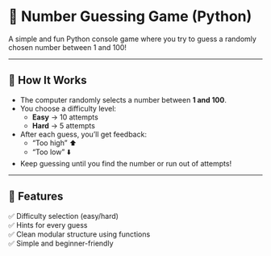 # 🎯 Number Guessing Game (Python)

A simple and fun Python console game where you try to guess a randomly chosen number between 1 and 100!

---

## 🧠 How It Works
- The computer randomly selects a number between **1 and 100**.
- You choose a difficulty level:
  - **Easy** → 10 attempts  
  - **Hard** → 5 attempts
- After each guess, you’ll get feedback:
  - “Too high” ⬆️
  - “Too low” ⬇️
- Keep guessing until you find the number or run out of attempts!

---

## 🚀 Features
✅ Difficulty selection (easy/hard)  
✅ Hints for every guess  
✅ Clean modular structure using functions  
✅ Simple and beginner-friendly

